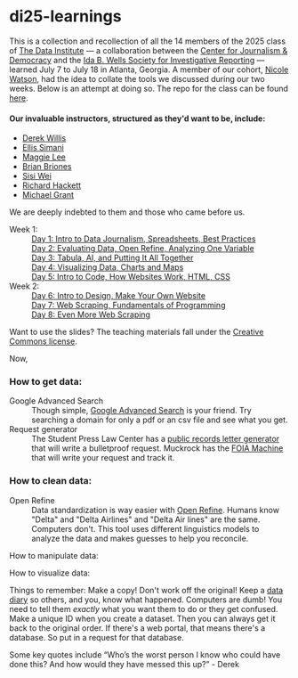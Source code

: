 # di25-learnings
<p>
This is a collection and recollection of all the 14 members of the 2025 class of <a href="https://cjddatainstitute.org/">The Data Institute</a> — a collaboration between the <a href="https://cfjd.howard.edu/">Center for Journalism & Democracy</a> and the <a href="https://idabwellssociety.org/">Ida B. Wells Society for Investigative Reporting</a> — learned July 7 to July 18 in Atlanta, Georgia. A member of our cohort, <a href="https://www.ncat.edu/employee-bio.php?directoryID=690815680">Nicole Watson</a>, had the idea to collate the tools we discussed during our two weeks. Below is an attempt at doing so. The repo for the class can be found <a href="https://github.com/cjddatainstitute/data-institute-2025/blob/main/README.md">here</a>.
</p>

<h4>Our invaluable instructors, structured as they'd want to be, include:</h4>
<ul class="instructor">
  <li><a href="https://thescoop.org/now/">Derek Willis</a></li>
  <li><a href="https://github.com/ellissimani">Ellis Simani</a></li>
  <li><a href="http://maggielee.net/">Maggie Lee</a></li>
  <li><a href="https://research.auctr.edu/prf.php?id=5a89da03-7cdb-11ed-9922-0ad758b798c3">Brian Briones</a></li>
  <li><a href="https://sisiwei.com/">Sisi Wei</a></li>
  <li><a href="https://www.linkedin.com/in/richard-hackett/">Richard Hackett</a></li>
  <li><a href="https://mikegrant.me/">Michael Grant</a></li>
</ul class="instructor">
  
<p>We are deeply indebted to them and those who came before us.</p>

<dl class="weeks">
<dt>Week 1:</dt>
  <dd><a href="https://github.com/cjddatainstitute/data-institute-2025/#day-1">Day 1: Intro to Data Journalism, Spreadsheets, Best Practices</a></dd>
  <dd><a href="https://github.com/cjddatainstitute/data-institute-2025/#day-2">Day 2: Evaluating Data, Open Refine, Analyzing One Variable</a></dd>
  <dd><a href="https://github.com/cjddatainstitute/data-institute-2025/#day-3">Day 3: Tabula, AI, and Putting It All Together</a></dd>
  <dd><a href="https://github.com/cjddatainstitute/data-institute-2025/#day-4">Day 4: Visualizing Data, Charts and Maps</a></dd>
  <dd><a href="https://github.com/cjddatainstitute/data-institute-2025/#day-5">Day 5: Intro to Code, How Websites Work, HTML, CSS</a></dd>
<dt>Week 2:</dt>
  <dd><a href="https://github.com/cjddatainstitute/data-institute-2025/#day-6">Day 6: Intro to Design, Make Your Own Website</a></dd>
  <dd><a href="https://github.com/cjddatainstitute/data-institute-2025/#day-7">Day 7: Web Scraping, Fundamentals of Programming</a></dd>
  <dd><a href="https://github.com/cjddatainstitute/data-institute-2025/#day-8">Day 8: Even More Web Scraping</a></dd>
</dl class="weeks">

<p>Want to use the slides? The teaching materials fall under the <a href="https://creativecommons.org/licenses/by-nc-nd/3.0/us/">Creative Commons license</a>.</p>

Now, 

<dl class="get_data">
<h3>How to get data:</h3>
  <dt>Google Advanced Search</dt>
    <dd>Though simple, <a href="https://www.google.com/advanced_search">Google Advanced Search</a> is your friend. Try searching a domain for only a pdf or an csv file and see what you get.</dd>
<dt>Request generator</dt>
  <dd>The Student Press Law Center has a <a href="https://splc.org/lettergenerator/"> public records letter generator</a> that will write a bulletproof request. Muckrock has the <a href="https://www.foiamachine.org/">FOIA Machine</a> that will write your request and track it.</dd>
</dl class="get_data">

<dl class="clean_data">
<h3>How to clean data:</h3>
  <dt>Open Refine</dt>
    <dd>Data standardization is way easier with <a href="https://propublica.s3.amazonaws.com/data-institute/open-refine-2025.pdf">Open Refine<a>. Humans know "Delta" and "Delta Airlines" and "Delta Air lines" are the same. Computers don't. This tool uses different linguistics models to analyze the data and makes guesses to help you reconcile.</dd>
  
</dl class="clean_data">

How to manipulate data:

How to visualize data:

Things to remember:
Make a copy! Don't work off the original!
Keep a <a href="https://cronkitedata.github.io/cronkite-docs/general/04-data-diary.html">data diary</a> so others, and you, know what happened. 
Computers are dumb! You need to tell them <i>exactly</i> what you want them to do or they get confused.
Make a unique ID when you create a dataset. Then you can always get it back to the original order.
If there's a web portal, that means there's a database. So put in a request for that database.


Some key quotes include
“Who’s the worst person I know who could have done this? And how would they have messed this up?” - Derek
